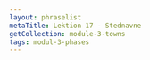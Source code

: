 ```yaml
---
layout: phraselist
metaTitle: Lektion 17 - Stednavne
getCollection: module-3-towns
tags: modul-3-phases
---
```

